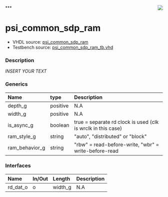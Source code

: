 <img align="right" src="../doc/psi_logo.png">
***

# psi_common_sdp_ram
 - VHDL source: [psi_common_sdp_ram](C:/Users/stef_b/git/GFA/Libraries/Firmware/VHDL/psi_common/hdl/psi_common_sdp_ram.vhd)
 - Testbench source: [psi_common_sdp_ram_tb.vhd](../testbench/psi_common_sdp_ram_tb/psi_common_sdp_ram_tb.vhd)

### Description
*INSERT YOUR TEXT*

### Generics
| Name           | type     | Description                                                  |
|:---------------|:---------|:-------------------------------------------------------------|
| depth_g        | positive | N.A                                                          |
| width_g        | positive | N.A                                                          |
| is_async_g     | boolean  | true = separate rd clock is used (clk is wrclk in this case) |
| ram_style_g    | string   | "auto", "distributed" or "block"                             |
| ram_behavior_g | string   | "rbw" = read-before-write, "wbr" = write-before-read         |

### Interfaces
| Name     | In/Out   | Length   | Description   |
|:---------|:---------|:---------|:--------------|
| rd_dat_o | o        | width_g  | N.A           |